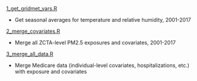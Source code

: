 [1_get_gridmet_vars.R](1_get_gridmet_vars.R)
* Get seasonal averages for temperature and relative humidity, 2001-2017

[2_merge_covariates.R](2_merge_covariates.R)
* Merge all ZCTA-level PM2.5 exposures and covariates, 2001-2017

[3_merge_all_data.R](3_merge_all_data.R)
* Merge Medicare data (individual-level covariates, hospitalizations, etc.) with exposure and covariates
